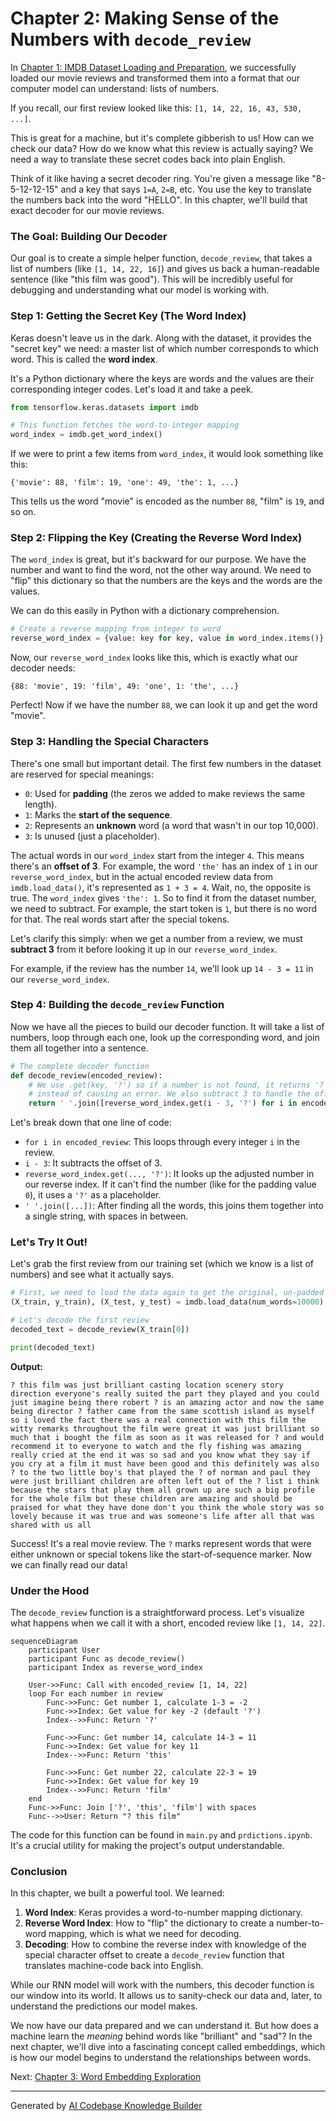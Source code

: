 # Chapter 2: Making Sense of the Numbers with `decode_review`

In [Chapter 1: IMDB Dataset Loading and Preparation](01_imdb_dataset_loading_and_preparation.md), we successfully loaded our movie reviews and transformed them into a format that our computer model can understand: lists of numbers.

If you recall, our first review looked like this: `[1, 14, 22, 16, 43, 530, ...]`.

This is great for a machine, but it's complete gibberish to us! How can we check our data? How do we know what this review is actually saying? We need a way to translate these secret codes back into plain English.

Think of it like having a secret decoder ring. You're given a message like "8-5-12-12-15" and a key that says `1=A`, `2=B`, etc. You use the key to translate the numbers back into the word "HELLO". In this chapter, we'll build that exact decoder for our movie reviews.

### The Goal: Building Our Decoder

Our goal is to create a simple helper function, `decode_review`, that takes a list of numbers (like `[1, 14, 22, 16]`) and gives us back a human-readable sentence (like "this film was good"). This will be incredibly useful for debugging and understanding what our model is working with.

### Step 1: Getting the Secret Key (The Word Index)

Keras doesn't leave us in the dark. Along with the dataset, it provides the "secret key" we need: a master list of which number corresponds to which word. This is called the **word index**.

It's a Python dictionary where the keys are words and the values are their corresponding integer codes. Let's load it and take a peek.

```python
from tensorflow.keras.datasets import imdb

# This function fetches the word-to-integer mapping
word_index = imdb.get_word_index()
```

If we were to print a few items from `word_index`, it would look something like this:
```
{'movie': 88, 'film': 19, 'one': 49, 'the': 1, ...}
```
This tells us the word "movie" is encoded as the number `88`, "film" is `19`, and so on.

### Step 2: Flipping the Key (Creating the Reverse Word Index)

The `word_index` is great, but it's backward for our purpose. We have the number and want to find the word, not the other way around. We need to "flip" this dictionary so that the numbers are the keys and the words are the values.

We can do this easily in Python with a dictionary comprehension.

```python
# Create a reverse mapping from integer to word
reverse_word_index = {value: key for key, value in word_index.items()}
```

Now, our `reverse_word_index` looks like this, which is exactly what our decoder needs:
```
{88: 'movie', 19: 'film', 49: 'one', 1: 'the', ...}
```
Perfect! Now if we have the number `88`, we can look it up and get the word "movie".

### Step 3: Handling the Special Characters

There's one small but important detail. The first few numbers in the dataset are reserved for special meanings:
*   `0`: Used for **padding** (the zeros we added to make reviews the same length).
*   `1`: Marks the **start of the sequence**.
*   `2`: Represents an **unknown** word (a word that wasn't in our top 10,000).
*   `3`: Is unused (just a placeholder).

The actual words in our `word_index` start from the integer `4`. This means there's an **offset of 3**. For example, the word `'the'` has an index of `1` in our `reverse_word_index`, but in the actual encoded review data from `imdb.load_data()`, it's represented as `1 + 3 = 4`. Wait, no, the opposite is true. The `word_index` gives `'the': 1`. So to find it from the dataset number, we need to subtract. For example, the start token is `1`, but there is no word for that. The real words start after the special tokens.

Let's clarify this simply: when we get a number from a review, we must **subtract 3** from it before looking it up in our `reverse_word_index`.

For example, if the review has the number `14`, we'll look up `14 - 3 = 11` in our `reverse_word_index`.

### Step 4: Building the `decode_review` Function

Now we have all the pieces to build our decoder function. It will take a list of numbers, loop through each one, look up the corresponding word, and join them all together into a sentence.

```python
# The complete decoder function
def decode_review(encoded_review):
    # We use .get(key, '?') so if a number is not found, it returns '?'
    # instead of causing an error. We also subtract 3 to handle the offset.
    return ' '.join([reverse_word_index.get(i - 3, '?') for i in encoded_review])
```

Let's break down that one line of code:
*   `for i in encoded_review`: This loops through every integer `i` in the review.
*   `i - 3`: It subtracts the offset of 3.
*   `reverse_word_index.get(..., '?')`: It looks up the adjusted number in our reverse index. If it can't find the number (like for the padding value `0`), it uses a `'?'` as a placeholder.
*   `' '.join([...])`: After finding all the words, this joins them together into a single string, with spaces in between.

### Let's Try It Out!

Let's grab the first review from our training set (which we know is a list of numbers) and see what it actually says.

```python
# First, we need to load the data again to get the original, un-padded review
(X_train, y_train), (X_test, y_test) = imdb.load_data(num_words=10000)

# Let's decode the first review
decoded_text = decode_review(X_train[0])

print(decoded_text)
```

**Output:**
```
? this film was just brilliant casting location scenery story direction everyone's really suited the part they played and you could just imagine being there robert ? is an amazing actor and now the same being director ? father came from the same scottish island as myself so i loved the fact there was a real connection with this film the witty remarks throughout the film were great it was just brilliant so much that i bought the film as soon as it was released for ? and would recommend it to everyone to watch and the fly fishing was amazing really cried at the end it was so sad and you know what they say if you cry at a film it must have been good and this definitely was also ? to the two little boy's that played the ? of norman and paul they were just brilliant children are often left out of the ? list i think because the stars that play them all grown up are such a big profile for the whole film but these children are amazing and should be praised for what they have done don't you think the whole story was so lovely because it was true and was someone's life after all that was shared with us all
```
Success! It's a real movie review. The `?` marks represent words that were either unknown or special tokens like the start-of-sequence marker. Now we can finally read our data!

### Under the Hood

The `decode_review` function is a straightforward process. Let's visualize what happens when we call it with a short, encoded review like `[1, 14, 22]`.

```mermaid
sequenceDiagram
    participant User
    participant Func as decode_review()
    participant Index as reverse_word_index
    
    User->>Func: Call with encoded_review [1, 14, 22]
    loop For each number in review
        Func->>Func: Get number 1, calculate 1-3 = -2
        Func->>Index: Get value for key -2 (default '?')
        Index-->>Func: Return '?'
        
        Func->>Func: Get number 14, calculate 14-3 = 11
        Func->>Index: Get value for key 11
        Index-->>Func: Return 'this'
        
        Func->>Func: Get number 22, calculate 22-3 = 19
        Func->>Index: Get value for key 19
        Index-->>Func: Return 'film'
    end
    Func->>Func: Join ['?', 'this', 'film'] with spaces
    Func-->>User: Return "? this film"
```

The code for this function can be found in `main.py` and `prdictions.ipynb`. It's a crucial utility for making the project's output understandable.

### Conclusion

In this chapter, we built a powerful tool. We learned:
1.  **Word Index**: Keras provides a word-to-number mapping dictionary.
2.  **Reverse Word Index**: How to "flip" the dictionary to create a number-to-word mapping, which is what we need for decoding.
3.  **Decoding**: How to combine the reverse index with knowledge of the special character offset to create a `decode_review` function that translates machine-code back into English.

While our RNN model will work with the numbers, this decoder function is our window into its world. It allows us to sanity-check our data and, later, to understand the predictions our model makes.

We now have our data prepared and we can understand it. But how does a machine learn the *meaning* behind words like "brilliant" and "sad"? In the next chapter, we'll dive into a fascinating concept called embeddings, which is how our model begins to understand the relationships between words.

Next: [Chapter 3: Word Embedding Exploration](03_word_embedding_exploration.md)

---

Generated by [AI Codebase Knowledge Builder](https://github.com/The-Pocket/Tutorial-Codebase-Knowledge)